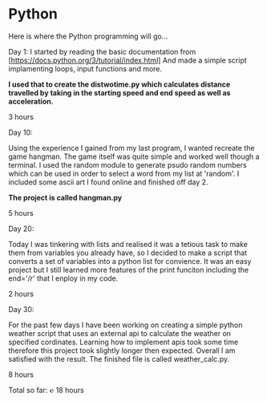 # Python
Here is where the Python programming will go...

Day 1: 
I started by reading the basic documentation from [https://docs.python.org/3/tutorial/index.html]
And made a simple script implamenting loops, input functions and more. 

**I used that to create the distwotime.py which calculates distance travelled by taking in the starting speed and end speed as well as acceleration.** 

3 hours

Day 10: 

Using the experience I gained from my last program, I wanted recreate the game hangman. The game itself was quite simple and worked well though a terminal. 
I used the random module to generate psudo random numbers which can be used in order to select a word from my list at 'random'. I included some ascii art I found online and finished off day 2.

**The project is called hangman.py**

5 hours 

Day 20:

Today I was tinkering with lists and realised it was a tetious task to make them from variables you already have, so I decided to make a script that converts a set of variables into a python list for convience. 
It was an easy project but I still learned more features of the print funciton including the end='/r' that I enploy in my code.  

2 hours

Day 30: 

For the past few days I have been working on creating a simple python weather script that uses an external api to calculate the weather on specified cordinates. Learning how to implement apis took some time therefore this project took slightly longer then expected. Overall I am satisfied with the result. The finished file is called weather_calc.py.

8 hours

Total so far: ℮ 18 hours
